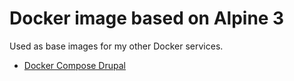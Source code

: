 # Docker image based on Alpine 3

Used as base images for my other Docker services.

* [Docker Compose Drupal](https://github.com/Mogtofu33/docker-compose-drupal)
